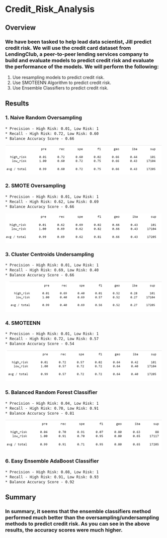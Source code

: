 # Credit_Risk_Analysis

## Overview
### We have been tasked to help lead data scientist, Jill predict credit risk. We will use the credit card dataset from LendingClub, a peer-to-peer lending services company to build and evaluate models to predict credit risk and evaluate the performance of the models. We will perform the following:

1. Use resampling models to predict credit risk.
2. Use SMOTEENN Algorithm to predict credit risk.
3. Use Ensemble Classifiers to predict credit risk.

## Results
### 1. **Naive Random Oversampling**
	* Precision - High Risk: 0.01, Low Risk: 1
	* Recall - High Risk: 0.72, Low Risk: 0.60
	* Balance Accuracy Score - 0.66

![NaiveRandomOverSampling](https://github.com/mavalenz/Credit_Risk_Analysis/blob/main/Resources/NaiveRandomOverSampling.PNG)

### 2. **SMOTE Oversampling**
	* Precision - High Risk: 0.01, Low Risk: 1
	* Recall - High Risk: 0.62, Low Risk: 0.69
	* Balance Accuracy Score - 0.66

![SMOTEOverSampling](https://github.com/mavalenz/Credit_Risk_Analysis/blob/main/Resources/SMOTEOverSampling.PNG)

### 3. **Cluster Centroids Undersampling**
	* Precision - High Risk: 0.01, Low Risk: 1
	* Recall - High Risk: 0.69, Low Risk: 0.40
	* Balance Accuracy Score - 0.66

![ClusterCentroids](https://github.com/mavalenz/Credit_Risk_Analysis/blob/main/Resources/ClusterCentroids.PNG)

### 4. **SMOTEENN**
	* Precision - High Risk: 0.01, Low Risk: 1
	* Recall - High Risk: 0.72, Low Risk: 0.57
	* Balance Accuracy Score - 0.54

![SMOTEENN](https://github.com/mavalenz/Credit_Risk_Analysis/blob/main/Resources/SMOTEENN.PNG)

### 5. **Balanced Random Forest Classifier**
	* Precision - High Risk: 0.04, Low Risk: 1
	* Recall - High Risk: 0.70, Low Risk: 0.91
	* Balance Accuracy Score - 0.81

![BalancedRandomForestClassifier](https://github.com/mavalenz/Credit_Risk_Analysis/blob/main/Resources/BalancedForestRandomClassifier.PNG)

### 6. **Easy Ensemble AdaBoost Classifier**
	* Precision - High Risk: 0.08, Low Risk: 1
	* Recall - High Risk: 0.91, Low Risk: 0.93
	* Balance Accuracy Score - 0.92

## Summary
### In summary, it seems that the ensemble classifiers method performed much better than the oversampling/undersampling methods to predict credit risk. As you can see in the above results, the accuracy scores were much higher. 


